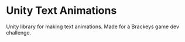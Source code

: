 # Unity Text Animations
Unity library for making text animations. Made for a Brackeys game dev challenge.
